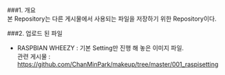 ###1. 개요  
본 Repository는 다른 게시물에서 사용되는 파일을 저장하기 위한 Repository이다.  

###2. 업로드 된 파일  
- RASPBIAN WHEEZY : 기본 Setting만 진행 해 놓은 이미지 파일.  
관련 게시물 : https://github.com/ChanMinPark/makeup/tree/master/001_raspisetting  
